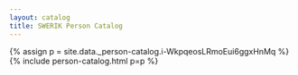 ```yaml
---
layout: catalog
title: SWERIK Person Catalog
---
```

{% assign p = site.data._person-catalog.i-WkpqeosLRmoEui6ggxHnMq %}
{% include person-catalog.html p=p %}

